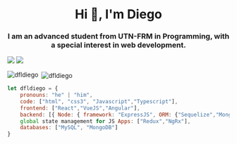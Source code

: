 <h1 align="center">Hi 👋, I'm Diego</h1>
<h3 align="center">I am an advanced student from UTN-FRM in Programming, with a special interest in web development.</h3>

[![](https://img.shields.io/badge/LinkedIn-diegolongo-blue)](https://www.linkedin.com/in/diego-fernando-longo-a9b78b99/)
[![](https://img.shields.io/badge/Gmail-fernandolongo137%40gmail.com-red)](mailto:fernandolongo137@gmail.com)

<p align="center"></p><p><img align="left" src="https://github-readme-stats.vercel.app/api/top-langs/?username=dfldiego&layout=compact&hide=html" alt="dfldiego" /></p>

<p>&nbsp;<img align="center" src="https://github-readme-stats.vercel.app/api?username=dfldiego&show_icons=true" alt="dfldiego" /></p>

```javascript
let dfldiego = {
    pronouns: "he" | "him",
    code: ["html", "css3", "Javascript","Typescript"],
    frontend: ["React","VueJS","Angular"],
    backend: [{ Node: { framework: "ExpressJS", ORM: {"Sequelize","Mongoose" } } }],
    global state management for JS Apps: ["Redux","NgRx"],
    databases: ["MySQL", "MongoDB"]
}
```

